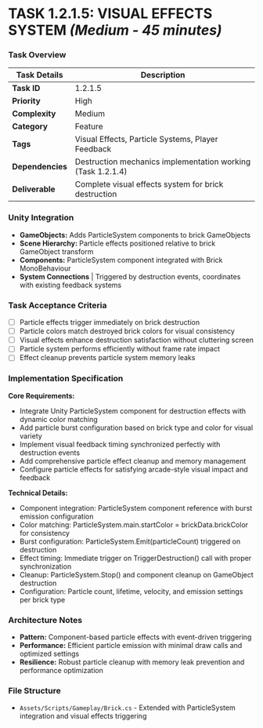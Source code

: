 # **TASK 1.2.1.5: VISUAL EFFECTS SYSTEM** *(Medium - 45 minutes)*

### **Task Overview**

| Task Details | Description |
| --- | --- |
| **Task ID** | 1.2.1.5 |
| **Priority** | High |
| **Complexity** | Medium |
| **Category** | Feature |
| **Tags** | Visual Effects, Particle Systems, Player Feedback |
| **Dependencies** | Destruction mechanics implementation working (Task 1.2.1.4) |
| **Deliverable** | Complete visual effects system for brick destruction |

### **Unity Integration**

- **GameObjects:** Adds ParticleSystem components to brick GameObjects
- **Scene Hierarchy:** Particle effects positioned relative to brick GameObject transform
- **Components:** ParticleSystem component integrated with Brick MonoBehaviour
- **System Connections** | Triggered by destruction events, coordinates with existing feedback systems

### **Task Acceptance Criteria**

- [ ] Particle effects trigger immediately on brick destruction
- [ ] Particle colors match destroyed brick colors for visual consistency
- [ ] Visual effects enhance destruction satisfaction without cluttering screen
- [ ] Particle system performs efficiently without frame rate impact
- [ ] Effect cleanup prevents particle system memory leaks

### **Implementation Specification**

**Core Requirements:**
- Integrate Unity ParticleSystem component for destruction effects with dynamic color matching
- Add particle burst configuration based on brick type and color for visual variety
- Implement visual feedback timing synchronized perfectly with destruction events
- Add comprehensive particle effect cleanup and memory management
- Configure particle effects for satisfying arcade-style visual impact and feedback

**Technical Details:**
- Component integration: ParticleSystem component reference with burst emission configuration
- Color matching: ParticleSystem.main.startColor = brickData.brickColor for consistency
- Burst configuration: ParticleSystem.Emit(particleCount) triggered on destruction
- Effect timing: Immediate trigger on TriggerDestruction() call with proper synchronization
- Cleanup: ParticleSystem.Stop() and component cleanup on GameObject destruction
- Configuration: Particle count, lifetime, velocity, and emission settings per brick type

### **Architecture Notes**

- **Pattern:** Component-based particle effects with event-driven triggering
- **Performance:** Efficient particle emission with minimal draw calls and optimized settings
- **Resilience:** Robust particle cleanup with memory leak prevention and performance optimization

### **File Structure**

- `Assets/Scripts/Gameplay/Brick.cs` - Extended with ParticleSystem integration and visual effects triggering